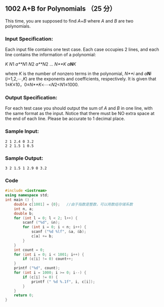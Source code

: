 ## 1002 A+B for Polynomials （25 分）

This time, you are supposed to find *A*+*B* where *A* and *B* are two polynomials.

### Input Specification:

Each input file contains one test case. Each case occupies 2 lines, and each line contains the information of a polynomial:

*K* *N*1 *a**N*1 *N*2 *a**N*2 ... *N**K* *a**N**K*

where *K* is the number of nonzero terms in the polynomial, *N**i* and *a**N**i* (*i*=1,2,⋯,*K*) are the exponents and coefficients, respectively. It is given that 1≤*K*≤10，0≤*N**K*<⋯<*N*2<*N*1≤1000.

### Output Specification:

For each test case you should output the sum of *A* and *B* in one line, with the same format as the input. Notice that there must be NO extra space at the end of each line. Please be accurate to 1 decimal place.

### Sample Input:

```in
2 1 2.4 0 3.2
2 2 1.5 1 0.5
```

### Sample Output:

```out
3 2 1.5 1 2.9 0 3.2
```

### Code

```c++
#include <iostream>
using namespace std;
int main () {
	double c[1001] = {0};	//由于指数是整数，可以用数组存储系数 
	int n, a;
	double b;
	for (int l = 0; l < 2; l++) {
		scanf ("%d", &n);
		for (int i = 0; i < n; i++) {
			scanf ("%d %lf", &a, &b);
			c[a] += b;
		}
	}
	int count = 0;
	for (int i = 0; i < 1001; i++) {
		if (c[i] != 0) count++;
	}
	printf ("%d", count);
	for (int i = 1000; i >= 0; i--) {
		if (c[i] != 0) {
			printf (" %d %.1f", i, c[i]);
		}
	}
	return 0;
}
```

